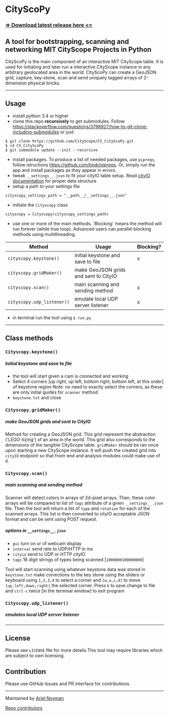 # CityScoPy

### [=> Download latest release here <=](https://github.com/CityScope/CS_Scanner_Python/releases/)

## A tool for bootstrapping, scanning and networking MIT CityScope Projects in Python

CityScoPy is the main component of an interactive MIT CityScope table.
It is used for initiating and later run a interactive CityScope instance in any arbitrary geolocated area in the world. CityScoPy can create a GeoJSON grid, capture, key-stone, scan and send uniquely tagged arrays of 2-dimension physical bricks.

---

## Usage

- install python 3.4 or higher
- clone this repo **recursively** to get submodules. Follow https://stackoverflow.com/questions/3796927/how-to-git-clone-including-submodules or just: 

```
$ git clone https://github.com/CityScope/CS_CityScoPy.git
$ cd CS_CityScoPy
$ git submodule update --init --recursive
```

- install packages. To produce a list of needed packages, use `pipreqs`, follow istructions https://github.com/bndr/pipreqs. Or, simply run the app and install packages as they appear in errors. 
- tweak `__settings__.json` to fit your cityIO table setup. Read [cityIO documentation](https://github.com/cityscope/cs_cityio_backend/wiki) for proper data structure
- setup a path to your settings file

```
cityscopy_settings_path = "__path__/__settings__.json"
```

- initiate the `Cityscopy` class

```
cityscopy = Cityscopy(cityscopy_settings_path)
```

- use one or more of the main methods. 'Blocking' means the method will run forever (while true loop). Advanced users can parallel blocking methods using multithreading.

| Method                     | Usage                                 | Blocking? |
| -------------------------- | ------------------------------------- | --------- |
| `cityscopy.keystone()`     | initial keystone and save to file     | x         |
| `cityscopy.gridMaker()`    | make GeoJSON grids and sent to CityIO |           |
| `cityscopy.scan()`         | main scanning and sending method      | x         |
| `cityscopy.udp_listener()` | emulate local UDP server listener     | x         |

- in terminal run the tool using `$ run.py`

---

## Class methods

### `Cityscopy.keystone()`

##### Initial keystone and save to file

- the tool will start given a cam is connected and working
- Select 4 corners [up right, up left, bottom right, bottom left, at this order] of keystone region
  Note: no need to exactly select the corners, as these are only initial guides for `scanner` method
- `keystone.txt` and close

### `Cityscopy.gridMaker()`

##### make GeoJSON grids and sent to CityIO

Method for creating a GeoJSON grid. This grid represent the abstraction ('LEGO-tizing') of an area in the world. This grid also corresponds to the dimensions of the tangible CityScope table. `gridMaker` should be ran once upon starting a new CityScope instance. It will push the created grid into `cityIO` endpoint so that front-end and analysis modules could make use of it.

### `Cityscopy.scan()`

##### main scanning and sending method

Scanner will detect colors in arrays of 2d-pixel arrays. Than, these color arrays will be compared to list of `tags` attribute of a given `__settings__.json` file. Then the tool will return a list of `type` and `rotation` for each of the scanned arrays. This list is then converted to cityIO acceptable JSON format and can be sent using POST request.

##### options in `__settings__.json`

- `gui` turn on or of webcam display
- `interval` send rate to UDP/HTTP in ms
- `cityio` send to UDP or HTTP cityIO
- `tags` 16 digit strings of types being scanned [`1000000100000000`]

Tool will start scanning using whatever keystone data was stored in `keystone.txt`
make corrections to the key stone using the sliders or keyboard using `1,2,3,4` to select a corner and `[w,a,s,d]` to move `[up,left,down,right]` the selected corner. Press `k` to save change to file and `ctrl-c` twice [in the terminal window] to exit program

### `Cityscopy.udp_listener()`

##### emulates local UDP server listener

---

## License

Please see `LICENSE` file for more details.This tool may require libraries which are subject to own licensing.

## Contribution

Please use GitHub Issues and PR interface for contributions.

---

Maintained by [Ariel Noyman](http://arielnoyman.com)

[Repo contributors](https://github.com/CityScope/CS_Scanner_Python/graphs/contributors)
